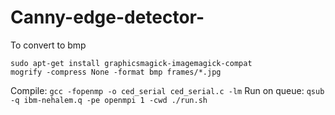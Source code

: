 # Canny-edge-detector-
To convert to bmp
```
sudo apt-get install graphicsmagick-imagemagick-compat
mogrify -compress None -format bmp frames/*.jpg
```
Compile: ```gcc -fopenmp -o ced_serial ced_serial.c -lm```
Run on queue: ```qsub -q ibm-nehalem.q -pe openmpi 1 -cwd ./run.sh```